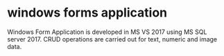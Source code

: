 # windows forms application

Windows Form Application is developed in MS VS 2017 using MS SQL server 2017. CRUD operations are carried out for text, numeric and image data.
